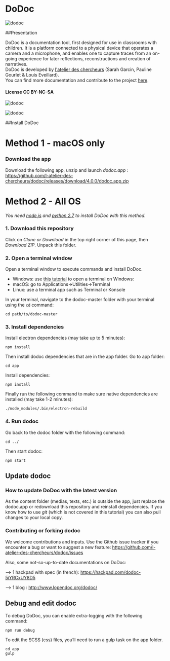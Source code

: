 DoDoc
==========
![dodoc](http://www.lopendoc.org/dodoc/wp-content/uploads/sites/23/2016/05/Capture-d%E2%80%99e%CC%81cran-2016-05-05-a%CC%80-18.29.52.png)

##Presentation

DoDoc is a documentation tool, first designed for use in classrooms with children. It is a platform connected to a physical device that operates a camera and a microphone, and enables one to capture traces from an on-going experience for later reflections, reconstructions and creation of narratives.<br> 
DoDoc is developed by [l'atelier des chercheurs](http://latelier-des-chercheurs.fr/) (Sarah Garcin, Pauline Gourlet & Louis Eveillard).<br>
You can find more documentation and contribute to the project [here](http://www.lopendoc.org/dodoc/).<br>
#### License CC BY-NC-SA <br>


![dodoc](http://www.lopendoc.org/dodoc/wp-content/uploads/sites/23/2016/05/Capture-d%E2%80%99e%CC%81cran-2016-05-05-a%CC%80-18.13.31.png)

![dodoc](http://www.lopendoc.org/dodoc/wp-content/uploads/sites/23/2016/05/Capture-d%E2%80%99e%CC%81cran-2016-05-05-a%CC%80-18.13.44.png) 


##Install DoDoc

# Method 1 - macOS only
### Download the app

Download the following app, unzip and launch _dodoc.app_ : https://github.com/l-atelier-des-chercheurs/dodoc/releases/download/4.0.0/dodoc.app.zip

# Method 2 - All OS

_You need [node.js](https://nodejs.org/) and [python 2.7](https://www.python.org/) to install DoDoc with this method._

### 1. Download this repository

Click on *Clone or Download* in the top right corner of this page, then *Download ZIP*. Unpack this folder.

### 2. Open a terminal window

Open a terminal window to execute commands and install DoDoc.

- Windows: use [this tutorial](http://wikistrea.fr/Comment_ouvrir_la_console_de_commande_Windows_en_mode_administrateur_%3F) to open a terminal on Windows: 
- macOS: go to Applications->Utilities->Terminal
- Linux: use a terminal app such as Terminal or Konsole

In your terminal, navigate to the dodoc-master folder with your terminal using the `cd` command:
```
cd path/to/dodoc-master
```

### 3. Install dependencies

Install electron dependencies (may take up to 5 minutes):
```
npm install
```  

Then install dodoc dependencies that are in the app folder.
Go to app folder:
```
cd app
```
Install dependencies:
```
npm install
```

Finally run the following command to make sure native dependencies are installed (may take 1-2 minutes):
```
./node_modules/.bin/electron-rebuild
```

### 4. Run dodoc

Go back to the dodoc folder with the following command:
```
cd ../
```

Then start dodoc:
```
npm start
```

## Update dodoc

### How to update DoDoc with the latest version  

As the content folder (medias, texts, etc.) is outside the app, just replace the dodoc.app or redownload this repository and reinstall dependencies. If you know how to use _git_ (which is not covered in this tutorial) you can also pull changes to your local copy.

### Contributing or forking dodoc

We welcome contributions and inputs. Use the Github issue tracker if you encounter a bug or want to suggest a new feature: https://github.com/l-atelier-des-chercheurs/dodoc/issues

Also, some not-so-up-to-date documentations on DoDoc:

-->  1 hackpad with spec (in french): https://hackpad.com/dodoc-5iYRCxUY8D5 <br>

-->  1 blog : http://www.lopendoc.org/dodoc/

## Debug and edit dodoc
To debug DoDoc, you can enable extra-logging with the following command:
```
npm run debug
```

To edit the SCSS (css) files, you’ll need to run a gulp task on the app folder.
```
cd app
gulp
```
